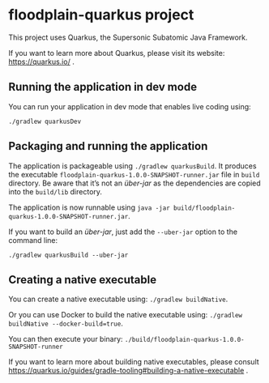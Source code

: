 # floodplain-quarkus project

This project uses Quarkus, the Supersonic Subatomic Java Framework.

If you want to learn more about Quarkus, please visit its website: https://quarkus.io/ .

## Running the application in dev mode

You can run your application in dev mode that enables live coding using:
```
./gradlew quarkusDev
```

## Packaging and running the application

The application is packageable using `./gradlew quarkusBuild`.
It produces the executable `floodplain-quarkus-1.0.0-SNAPSHOT-runner.jar` file in `build` directory.
Be aware that it’s not an _über-jar_ as the dependencies are copied into the `build/lib` directory.

The application is now runnable using `java -jar build/floodplain-quarkus-1.0.0-SNAPSHOT-runner.jar`.

If you want to build an _über-jar_, just add the `--uber-jar` option to the command line:
```
./gradlew quarkusBuild --uber-jar
```

## Creating a native executable

You can create a native executable using: `./gradlew buildNative`.

Or you can use Docker to build the native executable using: `./gradlew buildNative --docker-build=true`.

You can then execute your binary: `./build/floodplain-quarkus-1.0.0-SNAPSHOT-runner`

If you want to learn more about building native executables, please consult https://quarkus.io/guides/gradle-tooling#building-a-native-executable .